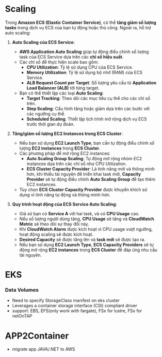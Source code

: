 # Scaling

Trong **Amazon ECS (Elastic Container Service)**, có thể **tăng giảm số lượng tasks** trong dịch vụ ECS của bạn tự động hoặc thủ công. Ngoài ra, hỗ trợ auto scaling:

1. **Auto Scaling của ECS Service**:
    - **AWS Application Auto Scaling** giúp tự động điều chỉnh số lượng task của ECS Service dựa trên các **chỉ số hiệu suất**.
    - Các chỉ số để thực hiện scale bao gồm:
        - **CPU Utilization**: Tỷ lệ sử dụng CPU của ECS Service.
        - **Memory Utilization**: Tỷ lệ sử dụng bộ nhớ (RAM) của ECS Service.
        - **ALB Request Count per Target**: Số lượng yêu cầu từ **Application Load Balancer (ALB)** tới từng target.
    - Bạn có thể thiết lập các loại **Auto Scaling**:
        - **Target Tracking**: Theo dõi các mục tiêu cụ thể cho các chỉ số trên.
        - **Step Scaling**: Cấu hình tăng hoặc giảm dựa trên các bước với các ngưỡng cụ thể.
        - **Scheduled Scaling**: Thiết lập lịch trình mở rộng dịch vụ ECS trước thời gian dự đoán.

2. **Tăng/giảm số lượng EC2 Instances trong ECS Cluster**:
    - Nếu bạn sử dụng **EC2 Launch Type**, bạn cần tự động điều chỉnh số lượng **EC2 instances** trong **ECS Cluster**.
    - Các phương pháp để mở rộng EC2 instances:
        - **Auto Scaling Group Scaling**: Tự động mở rộng nhóm EC2 instances dựa trên các chỉ số như CPU Utilization.
        - **ECS Cluster Capacity Provider**: Là tính năng mới và thông minh hơn, khi thiếu tài nguyên để triển khai task mới, **Capacity Provider** sẽ tự động điều chỉnh **Auto Scaling Group** để tạo thêm EC2 instances.
    - Tùy chọn **ECS Cluster Capacity Provider** được khuyến khích sử dụng vì tính năng tự động và thông minh hơn.

3. **Quy trình hoạt động của ECS Service Auto Scaling**:
    - Giả sử bạn có **Service A** với hai task, và có **CPU Usage** cao.
    - Nếu số lượng người dùng tăng, **CPU Usage** sẽ tăng và **CloudWatch Metric** sẽ theo dõi sự thay đổi này.
    - Khi **CloudWatch Alarm** được kích hoạt vì CPU usage vượt ngưỡng, hoạt động scaling sẽ được kích hoạt.
    - **Desired Capacity** sẽ được tăng lên và **task mới** sẽ được tạo ra.
    - Nếu bạn sử dụng **EC2 Launch Type**, **ECS Capacity Providers** sẽ tự động mở rộng **EC2 instances** trong **ECS Cluster** để đáp ứng nhu cầu tài nguyên.

# EKS
### Data Volumes
- Need to specify StorageClass manifest on eks cluster 
- Leverages a container storage interface (CSI) compliant driver 
- support: EBS, EFS(only work with fargate), FSx for lustre, FSx for netOnTAP

# APP2Container 
- migrate app JAVA/.NET to AWS

